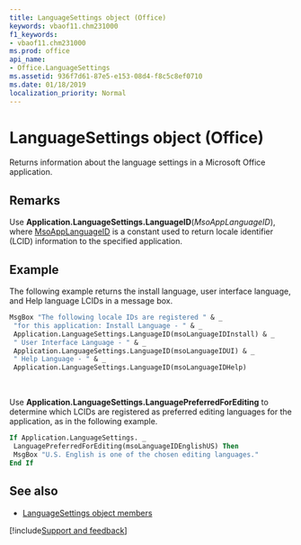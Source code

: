 ```yaml
---
title: LanguageSettings object (Office)
keywords: vbaof11.chm231000
f1_keywords:
- vbaof11.chm231000
ms.prod: office
api_name:
- Office.LanguageSettings
ms.assetid: 936f7d61-87e5-e153-08d4-f8c5c8ef0710
ms.date: 01/18/2019
localization_priority: Normal
---
```



# LanguageSettings object (Office)

Returns information about the language settings in a Microsoft Office application.


## Remarks

Use **Application.LanguageSettings.LanguageID**(_MsoAppLanguageID_), where [MsoAppLanguageID](Office.MsoAppLanguageID.md) is a constant used to return locale identifier (LCID) information to the specified application.


## Example

The following example returns the install language, user interface language, and Help language LCIDs in a message box.

```vb
MsgBox "The following locale IDs are registered " & _ 
 "for this application: Install Language - " & _ 
 Application.LanguageSettings.LanguageID(msoLanguageIDInstall) & _ 
 " User Interface Language - " & _ 
 Application.LanguageSettings.LanguageID(msoLanguageIDUI) & _ 
 " Help Language - " & _ 
 Application.LanguageSettings.LanguageID(msoLanguageIDHelp)
```

<br/>

Use **Application.LanguageSettings.LanguagePreferredForEditing** to determine which LCIDs are registered as preferred editing languages for the application, as in the following example.

```vb
If Application.LanguageSettings. _ 
 LanguagePreferredForEditing(msoLanguageIDEnglishUS) Then 
 MsgBox "U.S. English is one of the chosen editing languages." 
End If
```


## See also

- [LanguageSettings object members](overview/Library-Reference/languagesettings-members-office.md)





[!include[Support and feedback](~/includes/feedback-boilerplate.md)]